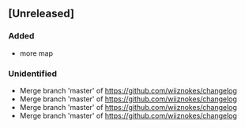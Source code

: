 
## [Unreleased]

### Added

- more map

### Unidentified

- Merge branch 'master' of https://github.com/wiiznokes/changelog
- Merge branch 'master' of https://github.com/wiiznokes/changelog
- Merge branch 'master' of https://github.com/wiiznokes/changelog
- Merge branch 'master' of https://github.com/wiiznokes/changelog


